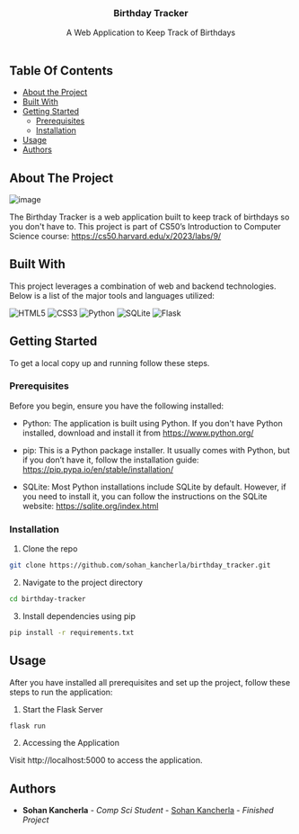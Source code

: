 <br/>
<p align="center">
  <h3 align="center">Birthday Tracker</h3>

  <p align="center">
    A Web Application to Keep Track of Birthdays
    <br/>
    <br/>
  </p>
</p>

## Table Of Contents

* [About the Project](#about-the-project)
* [Built With](#built-with)
* [Getting Started](#getting-started)
  * [Prerequisites](#prerequisites)
  * [Installation](#installation)
* [Usage](#usage)
* [Authors](#authors)

## About The Project

![image](https://github.com/sohankancherla/birthday_tracker/assets/30853467/329c8514-a3f1-4e01-ab74-bcb12e9b14d1)


The Birthday Tracker is a web application built to keep track of birthdays so you don't have to. This project is part of CS50’s Introduction to Computer Science course: https://cs50.harvard.edu/x/2023/labs/9/

## Built With

This project leverages a combination of web and backend technologies. Below is a list of the major tools and languages utilized:

  ![HTML5](https://img.shields.io/badge/html5-%23E34F26.svg?style=for-the-badge&logo=html5&logoColor=white)
  ![CSS3](https://img.shields.io/badge/css3-%231572B6.svg?style=for-the-badge&logo=css3&logoColor=white)
  ![Python](https://img.shields.io/badge/python-3670A0?style=for-the-badge&logo=python&logoColor=ffdd54)
  ![SQLite](https://img.shields.io/badge/sqlite-%2307405e.svg?style=for-the-badge&logo=sqlite&logoColor=white)
  ![Flask](https://img.shields.io/badge/flask-%23000.svg?style=for-the-badge&logo=flask&logoColor=white)

## Getting Started

To get a local copy up and running follow these steps.

### Prerequisites

Before you begin, ensure you have the following installed:

* Python: The application is built using Python. If you don't have Python installed, download and install it from https://www.python.org/

* pip: This is a Python package installer. It usually comes with Python, but if you don’t have it, follow the installation guide: https://pip.pypa.io/en/stable/installation/

* SQLite: Most Python installations include SQLite by default. However, if you need to install it, you can follow the instructions on the SQLite website: https://sqlite.org/index.html

### Installation

1. Clone the repo

```sh
git clone https://github.com/sohan_kancherla/birthday_tracker.git
```

2. Navigate to the project directory

```sh
cd birthday-tracker
```

3. Install dependencies using pip

```sh
pip install -r requirements.txt
```

## Usage

After you have installed all prerequisites and set up the project, follow these steps to run the application:

1. Start the Flask Server
```sh
flask run
```
2. Accessing the Application

Visit http://localhost:5000 to access the application.

## Authors

* **Sohan Kancherla** - *Comp Sci Student* - [Sohan Kancherla](https://github.com/sohankancherla) - *Finished Project*


